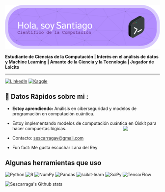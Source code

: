 ![Banner presentacion](encabezado.png)

**Estudiante de Ciencias de la Computación | Interés en  el análisis de datos y Machine Learning | Amante de la Ciencia y la Tecnología | Jugador de Lolcito**
***
[![LinkedIn](https://img.shields.io/badge/linkedin-%230077B5.svg?style=for-the-badge&logo=linkedin&logoColor=white)](https://www.linkedin.com/in/sescarraga)
[![Kaggle](https://img.shields.io/badge/Kaggle-035a7d?style=for-the-badge&logo=kaggle&logoColor=white)](https://www.kaggle.com/sescarraga)

## 📌 Datos Rápidos sobre mi : 



- **Estoy aprendiendo:** Análisis en ciberseguridad y modelos de programación en computación cuántica.

- Estoy implementando modelos de computación cuántica en Qiskit para hacer compuertas lógicas. <img align="right" src = "https://media.giphy.com/media/l0IyjcSmE0QPTBhAs/giphy.gif?cid=ecf05e470301vi9suzujl5owrex1gvef34ezqkqc84qtkbot&ep=v1_gifs_search&rid=giphy.gif&ct=g" width = "120" >

- Contacto: sescarragav@gmail.com 

- Fun fact: Me gusta escuchar Lana del Rey 


## Algunas herramientas que uso
![Python](https://img.shields.io/badge/python-3670A0?style=for-the-badge&logo=python&logoColor=ffdd54) ![R](https://img.shields.io/badge/r-%23276DC3.svg?style=for-the-badge&logo=r&logoColor=white) ![NumPy](https://img.shields.io/badge/numpy-%23013243.svg?style=for-the-badge&logo=numpy&logoColor=white) ![Pandas](https://img.shields.io/badge/pandas-%23150458.svg?style=for-the-badge&logo=pandas&logoColor=white) ![scikit-learn](https://img.shields.io/badge/scikit--learn-%23F7931E.svg?style=for-the-badge&logo=scikit-learn&logoColor=white) ![SciPy](https://img.shields.io/badge/SciPy-%230C55A5.svg?style=for-the-badge&logo=scipy&logoColor=%white) ![TensorFlow](https://img.shields.io/badge/TensorFlow-%23FF6F00.svg?style=for-the-badge&logo=TensorFlow&logoColor=white)

![Sescarraga's Github stats](https://github-readme-stats.vercel.app/appi?username=Sescarraga&show_icons=true&lines)